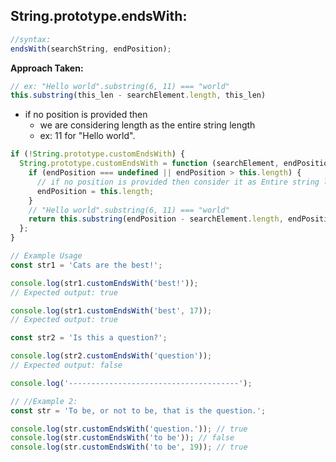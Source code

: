 ## String.prototype.endsWith:

```js
//syntax:
endsWith(searchString, endPosition);
```

<strong>Approach Taken:</strong>


```js
// ex: "Hello world".substring(6, 11) === "world"
this.substring(this_len - searchElement.length, this_len)
```

- if no position is provided then 
  - we are considering length as the entire string length 
  - ex: 11 for "Hello world".


```js
if (!String.prototype.customEndsWith) {
  String.prototype.customEndsWith = function (searchElement, endPosition) {
    if (endPosition === undefined || endPosition > this.length) {
      // if no position is provided then consider it as Entire string length ex: 11 for Hello world
      endPosition = this.length;
    }
    // "Hello world".substring(6, 11) === "world"
    return this.substring(endPosition - searchElement.length, endPosition) === searchElement;
  };
}

// Example Usage
const str1 = 'Cats are the best!';

console.log(str1.customEndsWith('best!'));
// Expected output: true

console.log(str1.customEndsWith('best', 17));
// Expected output: true

const str2 = 'Is this a question?';

console.log(str2.customEndsWith('question'));
// Expected output: false

console.log('--------------------------------------');

// //Example 2:
const str = 'To be, or not to be, that is the question.';

console.log(str.customEndsWith('question.')); // true
console.log(str.customEndsWith('to be')); // false
console.log(str.customEndsWith('to be', 19)); // true
```
